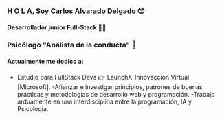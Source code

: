 ### H O L A, Soy Carlos Alvarado Delgado 😎
#### Desarrollador junior Full-Stack 👨‍💻
### Psicólogo "Análista de la conducta" 🧠

#### Actualmente me dedico a:

- Estudio para FullStack Devs 👉 LaunchX-Innovaccion Virtual [Microsoft].
-Afianzar e investigar principios, patrones de buenas prácticas y metodologías de desarrollo web y programación.
-Trabajo arduamente en una interdisciplina entre la programación, IA y Psicología.
